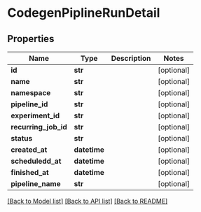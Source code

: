 # CodegenPiplineRunDetail

## Properties
Name | Type | Description | Notes
------------ | ------------- | ------------- | -------------
**id** | **str** |  | [optional] 
**name** | **str** |  | [optional] 
**namespace** | **str** |  | [optional] 
**pipeline_id** | **str** |  | [optional] 
**experiment_id** | **str** |  | [optional] 
**recurring_job_id** | **str** |  | [optional] 
**status** | **str** |  | [optional] 
**created_at** | **datetime** |  | [optional] 
**scheduledd_at** | **datetime** |  | [optional] 
**finished_at** | **datetime** |  | [optional] 
**pipeline_name** | **str** |  | [optional] 

[[Back to Model list]](../README.md#documentation-for-models) [[Back to API list]](../README.md#documentation-for-api-endpoints) [[Back to README]](../README.md)


